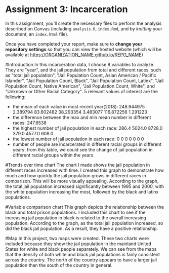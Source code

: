 # Assignment 3: Incarceration
In this assignment, you'll create the necessary files to perform the analysis described on Canvas (including `analysis.R`, `index.Rmd`, and by _knitting_ your document, an `index.html` file). 

Once you have completed your report, make sure to **change your repository settings** so that you can view the hosted website (which will be available at https://ORGANIZATION_NAME.github.io/REPO_NAME)

#Introduction
In this incarceration data, I choose 8 variables to analyze. They are "year", and the jail population from total and different races, such as "total jail population", "Jail Population Count, Asian American / Pacific Islander", "Jail Population Count, Black", "Jail Population Count, Latinx", "Jail Population Count, Native American", "Jail Population Count, White", and "Unknown or Other Racial Category".
5 relevant values of interest are the following:
- the mean of each value in most recent year(2018): 248.944975   2.389794  83.602482 38.293354   3.483077 116.872256   1.291223
- the difference between the max and min mean number in different races: 247.6538
- the highest number of jail population in each race: 286.4  5024.0  8728.0   379.0  4577.0   608.0
- the lowest number of jail population in each race: 0 0 0 0 0 0 0
- number of people are incarcerated in different racial groups in different years: from this table, we could see the change of jail population in different racial groups within the years.

#Trends over time chart
The chart I made shows the jail population in different races increased with time. I created this graph to demonstrate how much and how quickly the jail population grows in different races in comparison. This will be more visually appealing. According to the graph, the total jail population increased significantly between 1995 and 2000, with the white population increasing the most, followed by the black and latinx populations.

#Variable comparison chart
This graph depicts the relationship between the black and total prison populations. I included this chart to see if the increasing jail population in black is related to the overall increasing population. According to the graph, as the total jail population increased, so did the black jail population. As a result, they have a positive relationship.

#Map
In this project, two maps were created. These two charts were included because they show the jail population in the mainland United States for white and black people separately. We can see from the maps that the density of both white and black jail populations is fairly consistent across the country. The north of the country appears to have a larger jail population than the south of the country in general.




